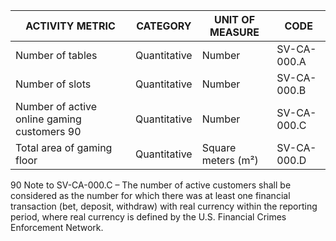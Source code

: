 | ACTIVITY METRIC | CATEGORY | UNIT OF MEASURE | CODE |
|-----------------|----------|------------------|------|
| Number of tables | Quantitative | Number | SV-CA-000.A |
| Number of slots | Quantitative | Number | SV-CA-000.B |
| Number of active online gaming customers 90 | Quantitative | Number | SV-CA-000.C |
| Total area of gaming floor | Quantitative | Square meters (m²) | SV-CA-000.D |

90 Note to SV-CA-000.C – The number of active customers shall be considered as the number for which there was at least one financial transaction (bet, deposit, withdraw) with real currency within the reporting period, where real currency is defined by the U.S. Financial Crimes Enforcement Network.